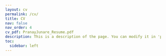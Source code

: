 ```yaml
---
layout: cv
permalink: /cv/
title: CV
nav: false
nav_order: 4
cv_pdf: PranayJunare_Resume.pdf
description: This is a description of the page. You can modify it in 'pages/_cv.md'. You can also change or remove the top pdf download button.
toc:
  sidebar: left
---
```

